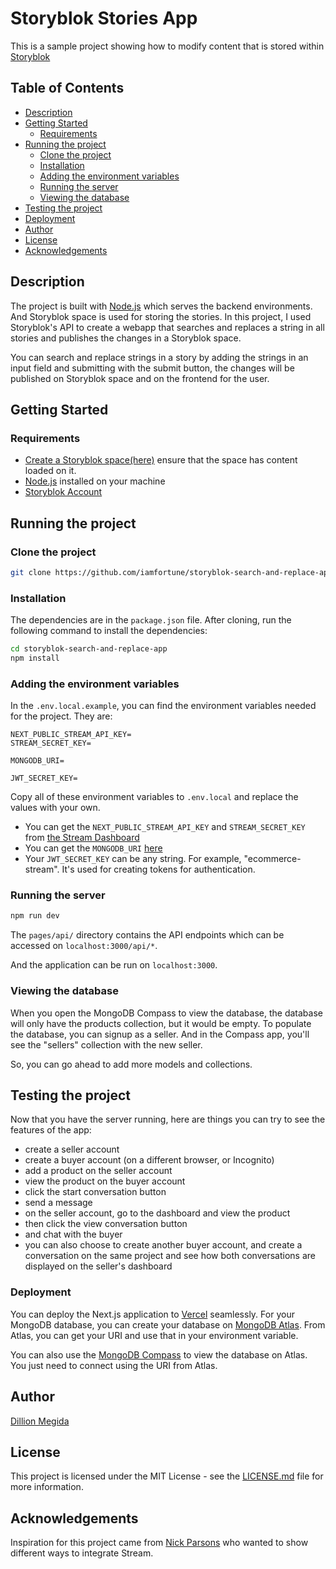 # Storyblok Stories App

This is a sample project showing how to modify content that is stored within [Storyblok](https://www.storyblok.com/docs/api/content-delivery)


## Table of Contents

- [Description](#description)
- [Getting Started](#getting-started)
  - [Requirements](#requirements)
- [Running the project](#running-the-project)
  - [Clone the project](#clone-the-project)
  - [Installation](#installation)
  - [Adding the environment variables](#adding-the-environment-variables)
  - [Running the server](#running-the-server)
  - [Viewing the database](#viewing-the-database)
- [Testing the project](#testing-the-project)
- [Deployment](#deployment)
- [Author](#author)
- [License](#license)
- [Acknowledgements](#acknowledgements)

## Description

The project is built with [Node.js](https://nodejs.org/en/) which serves the backend environments. And Storyblok space is used for storing the stories. In this project, I used Storyblok's API to create a webapp that searches and replaces a string in all stories and publishes the changes in a Storyblok space. 

You can search and replace strings in a story by adding the strings in an input field and submitting with the submit button, the changes will be published on Storyblok space and on the frontend for the user. 

## Getting Started

### Requirements

- [Create a Storyblok space(here)](https://app.storyblok.com/#!/me/spaces) ensure that the space has content loaded on it.
- [Node.js](https://nodejs.org/en/) installed on your machine
- [Storyblok Account](https://app.storyblok.com/#!/signup)

## Running the project

### Clone the project

```bash
git clone https://github.com/iamfortune/storyblok-search-and-replace-app.git
```

### Installation

The dependencies are in the `package.json` file. After cloning, run the following command to install the dependencies:

```bash
cd storyblok-search-and-replace-app
npm install
```

### Adding the environment variables


In the `.env.local.example`, you can find the environment variables needed for the project. They are:

```env
NEXT_PUBLIC_STREAM_API_KEY=
STREAM_SECRET_KEY=

MONGODB_URI=

JWT_SECRET_KEY=
```

Copy all of these environment variables to `.env.local` and replace the values with your own.

- You can get the `NEXT_PUBLIC_STREAM_API_KEY` and `STREAM_SECRET_KEY` from [the Stream Dashboard](https://dashboard.getstream.io/dashboard)
- You can get the `MONGODB_URI` [here](#configuring-your-database)
- Your `JWT_SECRET_KEY` can be any string. For example, "ecommerce-stream". It's used for creating tokens for authentication.

### Running the server

```bash
npm run dev
```

The `pages/api/` directory contains the API endpoints which can be accessed on `localhost:3000/api/*`.

And the application can be run on `localhost:3000`.

### Viewing the database

When you open the MongoDB Compass to view the database, the database will only have the products collection, but it would be empty. To populate the database, you can signup as a seller. And in the Compass app, you'll see the "sellers" collection with the new seller.

So, you can go ahead to add more models and collections.

## Testing the project

Now that you have the server running, here are things you can try to see the features of the app:

- create a seller account
- create a buyer account (on a different browser, or Incognito)
- add a product on the seller account
- view the product on the buyer account
- click the start conversation button
- send a message
- on the seller account, go to the dashboard and view the product
- then click the view conversation button
- and chat with the buyer
- you can also choose to create another buyer account, and create a conversation on the same project and see how both conversations are displayed on the seller's dashboard

### Deployment

You can deploy the Next.js application to [Vercel](https://nextjs.org/docs/deployment) seamlessly. For your MongoDB database, you can create your database on [MongoDB Atlas](https://www.mongodb.com/cloud/atlas/). From Atlas, you can get your URI and use that in your environment variable.

You can also use the [MongoDB Compass](https://www.mongodb.com/try/download/compass) to view the database on Atlas. You just need to connect using the URI from Atlas.

## Author

[Dillion Megida](https://github.com/dillionmegida)

## License

This project is licensed under the MIT License - see the [LICENSE.md](LICENSE.md) file for more information.

## Acknowledgements

Inspiration for this project came from [Nick Parsons](https://twitter.com/nickparsons) who wanted to show different ways to integrate Stream.
